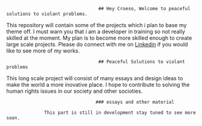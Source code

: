                                       ## Hey Croeso, Welcome to peaceful solutions to violant problems. 

This repository will contain some of the projects which i plan to base my theme off. I must warn you that i am a developer in training so not really skilled at the moment. My plan is to become more skilled enough to create large scale projects.
Please do connect with me on [Linkedin](https://www.linkedin.com/in/haris-hussnain-17ab64200/) if you would like to see more of my works. 

                                      ## Peaceful Solutions to violant problems
                                      
This long scale project will consist of many essays and design ideas to make the world a more inovative place. I hope to contribute to solving the human rights issues in our society and other socioties. 

                                     ### essays and other material
                                     
                  This part is still in development stay tuned to see more soon. 









